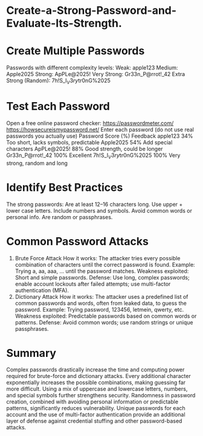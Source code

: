 # Create-a-Strong-Password-and-Evaluate-Its-Strength.
#  Create Multiple Passwords
Passwords with different complexity levels:
Weak: apple123
Medium: Apple2025
Strong: ApPLe@2025!
Very Strong: Gr33n_P@rrot!_42
Extra Strong (Random): 7h!S_I$_V3ry$tr0nG%2025
#  Test Each Password
Open a free online password checker:
https://passwordmeter.com/
https://howsecureismypassword.net/
Enter each password (do not use real passwords you actually use)
Password	Score (%)	Feedback
apple123	34%	Too short, lacks symbols, predictable
Apple2025	54%	Add special characters
ApPLe@2025!	88%	Good strength, could be longer
Gr33n_P@rrot!_42	100%	Excellent
7h!S_I$_V3ry$tr0nG%2025	100%	Very strong, random and long
# Identify Best Practices
The strong passwords:
Are at least 12–16 characters long.
Use upper + lower case letters.
Include numbers and symbols.
Avoid common words or personal info.
Are random or passphrases.
# Common Password Attacks
1. Brute Force Attack
How it works:
The attacker tries every possible combination of characters until the correct password is found.
Example:
Trying a, aa, aaa, … until the password matches.
Weakness exploited:
Short and simple passwords.
Defense:
Use long, complex passwords; enable account lockouts after failed attempts; use multi-factor authentication (MFA).
2. Dictionary Attack
How it works:
The attacker uses a predefined list of common passwords and words, often from leaked data, to guess the password.
Example:
Trying password, 123456, letmein, qwerty, etc.
Weakness exploited:
Predictable passwords based on common words or patterns.
Defense:
Avoid common words; use random strings or unique passphrases.
# Summary
Complex passwords drastically increase the time and computing power required for brute-force and dictionary attacks. Every additional character exponentially increases the possible combinations, making guessing far more difficult. Using a mix of uppercase and lowercase letters, numbers, and special symbols further strengthens security. Randomness in password creation, combined with avoiding personal information or predictable patterns, significantly reduces vulnerability. Unique passwords for each account and the use of multi-factor authentication provide an additional layer of defense against credential stuffing and other password-based attacks.
